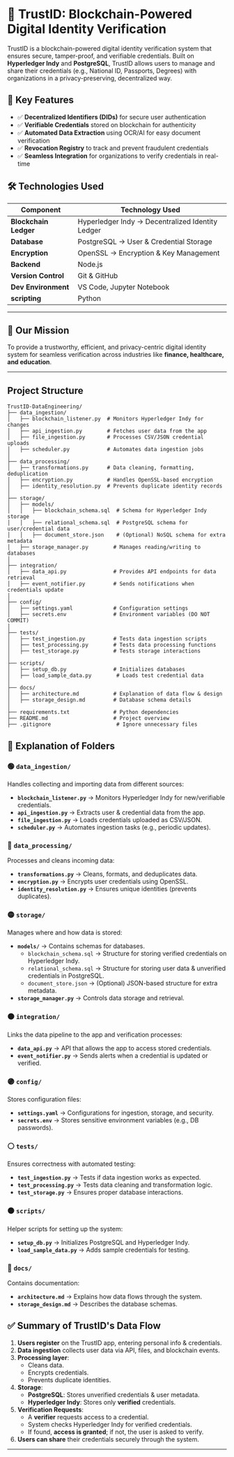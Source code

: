 # 🚀 TrustID: Blockchain-Powered Digital Identity Verification

TrustID is a blockchain-powered digital identity verification system that ensures secure, tamper-proof, and verifiable credentials. Built on **Hyperledger Indy** and **PostgreSQL**, TrustID allows users to manage and share their credentials (e.g., National ID, Passports, Degrees) with organizations in a privacy-preserving, decentralized way.

## 🔹 Key Features
- ✅ **Decentralized Identifiers (DIDs)** for secure user authentication
- ✅ **Verifiable Credentials** stored on blockchain for authenticity
- ✅ **Automated Data Extraction** using OCR/AI for easy document verification
- ✅ **Revocation Registry** to track and prevent fraudulent credentials
- ✅ **Seamless Integration** for organizations to verify credentials in real-time


## 🛠 Technologies Used

| Component            | Technology Used |
|----------------------|----------------|
| **Blockchain Ledger** | Hyperledger Indy  → Decentralized Identity Ledger |
| **Database**        | PostgreSQL → User & Credential Storage |
| **Encryption**      | OpenSSL  → Encryption & Key Management |
| **Backend**        | Node.js |
| **Version Control** | Git & GitHub |
| **Dev Environment** | VS Code, Jupyter Notebook |
| **scripting** | Python|

---


## 📌 Our Mission
To provide a trustworthy, efficient, and privacy-centric digital identity system for seamless verification across industries like **finance, healthcare, and education**.



---



## Project Structure

```
TrustID-DataEngineering/
├── data_ingestion/
│   ├── blockchain_listener.py  # Monitors Hyperledger Indy for changes
│   ├── api_ingestion.py        # Fetches user data from the app
│   ├── file_ingestion.py       # Processes CSV/JSON credential uploads
│   ├── scheduler.py            # Automates data ingestion jobs
│
├── data_processing/
│   ├── transformations.py      # Data cleaning, formatting, deduplication
│   ├── encryption.py           # Handles OpenSSL-based encryption
│   ├── identity_resolution.py  # Prevents duplicate identity records
│
├── storage/
│   ├── models/
│   │   ├── blockchain_schema.sql  # Schema for Hyperledger Indy storage
│   │   ├── relational_schema.sql  # PostgreSQL schema for user/credential data
│   │   ├── document_store.json    # (Optional) NoSQL schema for extra metadata
│   ├── storage_manager.py        # Manages reading/writing to databases
│
├── integration/
│   ├── data_api.py               # Provides API endpoints for data retrieval
│   ├── event_notifier.py         # Sends notifications when credentials update
│
├── config/
│   ├── settings.yaml             # Configuration settings
│   ├── secrets.env               # Environment variables (DO NOT COMMIT)
│
├── tests/
│   ├── test_ingestion.py         # Tests data ingestion scripts
│   ├── test_processing.py        # Tests data processing functions
│   ├── test_storage.py           # Tests storage interactions
│
├── scripts/
│   ├── setup_db.py               # Initializes databases
│   ├── load_sample_data.py        # Loads test credential data
│
├── docs/
│   ├── architecture.md           # Explanation of data flow & design
│   ├── storage_design.md         # Database schema details
│
├── requirements.txt              # Python dependencies
├── README.md                     # Project overview
├── .gitignore                     # Ignore unnecessary files
```




## 📌 Explanation of Folders

### 🟢 `data_ingestion/`
Handles collecting and importing data from different sources:
- **`blockchain_listener.py`** → Monitors Hyperledger Indy for new/verifiable credentials.
- **`api_ingestion.py`** → Extracts user & credential data from the app.
- **`file_ingestion.py`** → Loads credentials uploaded as CSV/JSON.
- **`scheduler.py`** → Automates ingestion tasks (e.g., periodic updates).

### 🔵 `data_processing/`
Processes and cleans incoming data:
- **`transformations.py`** → Cleans, formats, and deduplicates data.
- **`encryption.py`** → Encrypts user credentials using OpenSSL.
- **`identity_resolution.py`** → Ensures unique identities (prevents duplicates).

### 🟡 `storage/`
Manages where and how data is stored:
- **`models/`** → Contains schemas for databases.
  - `blockchain_schema.sql` → Structure for storing verified credentials on Hyperledger Indy.
  - `relational_schema.sql` → Structure for storing user data & unverified credentials in PostgreSQL.
  - `document_store.json` → (Optional) JSON-based structure for extra metadata.
- **`storage_manager.py`** → Controls data storage and retrieval.

### 🟠 `integration/`
Links the data pipeline to the app and verification processes:
- **`data_api.py`** → API that allows the app to access stored credentials.
- **`event_notifier.py`** → Sends alerts when a credential is updated or verified.

### 🟣 `config/`
Stores configuration files:
- **`settings.yaml`** → Configurations for ingestion, storage, and security.
- **`secrets.env`** → Stores sensitive environment variables (e.g., DB passwords).

### ⚪ `tests/`
Ensures correctness with automated testing:
- **`test_ingestion.py`** → Tests if data ingestion works as expected.
- **`test_processing.py`** → Tests data cleaning and transformation logic.
- **`test_storage.py`** → Ensures proper database interactions.

### ⚫ `scripts/`
Helper scripts for setting up the system:
- **`setup_db.py`** → Initializes PostgreSQL and Hyperledger Indy.
- **`load_sample_data.py`** → Adds sample credentials for testing.

### 📜 `docs/`
Contains documentation:
- **`architecture.md`** → Explains how data flows through the system.
- **`storage_design.md`** → Describes the database schemas.


## ✅ Summary of TrustID's Data Flow

1. **Users register** on the TrustID app, entering personal info & credentials.
2. **Data ingestion** collects user data via API, files, and blockchain events.
3. **Processing layer**:
   - Cleans data.
   - Encrypts credentials.
   - Prevents duplicate identities.
4. **Storage**:
   - **PostgreSQL**: Stores unverified credentials & user metadata.
   - **Hyperledger Indy**: Stores only **verified** credentials.
5. **Verification Requests**:
   - A **verifier** requests access to a credential.
   - System checks Hyperledger Indy for verified credentials.
   - If found, **access is granted**; if not, the user is asked to verify.
6. **Users can share** their credentials securely through the system.

---


